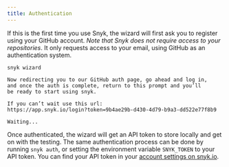 ```yaml
---
title: Authentication
---
```


If this is the first time you use Snyk, the wizard will first ask you to register using your GitHub account. *Note that Snyk does not require access to your repositories*. It only requests access to your email, using GitHub as an authentication system.

```console
snyk wizard

Now redirecting you to our GitHub auth page, go ahead and log in,
and once the auth is complete, return to this prompt and you’ll
be ready to start using snyk.

If you can’t wait use this url:
https://app.snyk.io/login?token=9b4ae29b-d430-4d79-b9a3-dd522e77f8b9

Waiting...
```

Once authenticated, the wizard will get an API token to store locally and get on with the testing. The same authentication process can be done by running `snyk auth`, or setting the environment variable `SNYK_TOKEN` to your API token. You can find your API token in your [account settings on snyk.io](https://app.snyk.io/account/).
